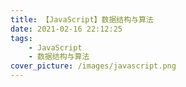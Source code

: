 ```yaml
---
title: 【JavaScript】数据结构与算法
date: 2021-02-16 22:12:25
tags:
    - JavaScript
    - 数据结构与算法
cover_picture: /images/javascript.png
---
```

